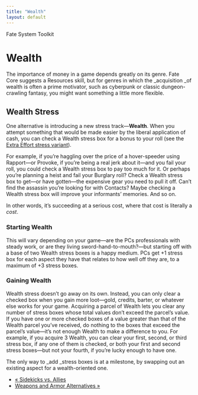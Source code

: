 ```yaml
---
title: "Wealth"
layout: default
---
```

    
Fate System Toolkit

#  Wealth

The importance of money in a game depends greatly on its genre. Fate Core
suggests a Resources skill, but for genres in which the _acquisition _of
wealth is often a prime motivator, such as cyberpunk or classic dungeon-
crawling fantasy, you might want something a little more flexible.

## Wealth Stress

One alternative is introducing a new stress track—**Wealth**. When you attempt
something that would be made easier by the liberal application of cash, you
can check a Wealth stress box for a bonus to your roll (see the [Extra Effort
stress variant](../../fate-system-toolkit/customized-tools)).

For example, if you’re haggling over the price of a hover-speeder using
Rapport—or Provoke, if you’re being a real jerk about it—and you fail your
roll, you could check a Wealth stress box to pay too much for it. Or perhaps
you’re planning a heist and fail your Burglary roll? Check a Wealth stress box
to get—or have gotten—the expensive gear you need to pull it off. Can’t find
the assassin you’re looking for with Contacts? Maybe checking a Wealth stress
box will improve your informants’ memories. And so on.

In other words, it’s succeeding at a serious cost, where that cost is
literally a _cost_.

### Starting Wealth

This will vary depending on your game—are the PCs professionals with steady
work, or are they living sword-hand-to-mouth?—but starting off with a base of
two Wealth stress boxes is a happy medium. PCs get +1 stress box for each
aspect they have that relates to how well off they are, to a maximum of +3
stress boxes.

### Gaining Wealth

Wealth stress doesn’t go away on its own. Instead, you can only clear a
checked box when you gain more loot—gold, credits, barter, or whatever else
works for your game. Acquiring a parcel of Wealth lets you clear any number of
stress boxes whose total values don’t exceed the parcel’s value. If you have
one or more checked boxes of a value greater than that of the Wealth parcel
you’ve received, do nothing to the boxes that exceed the parcel’s value—it’s
not enough Wealth to make a difference to you. For example, if you acquire 3
Wealth, you can clear your first, second, or third stress box, if any one of
them is checked, or both your first and second stress boxes—but not your
fourth, if you’re lucky enough to have one.

The only way to _add _stress boxes is at a milestone, by swapping out an
existing aspect for a wealth-oriented one.

  * [« Sidekicks vs. Allies](/fate-srd/fate-system-toolkit/sidekicks-vs-allies)
  * [Weapons and Armor Alternatives »](/fate-srd/fate-system-toolkit/weapons-and-armor-alternatives)

